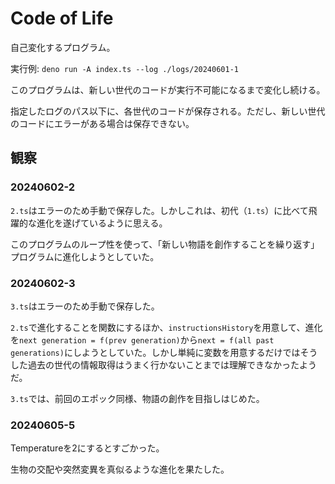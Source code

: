 # Code of Life

自己変化するプログラム。

実行例: `deno run -A index.ts --log ./logs/20240601-1`

このプログラムは、新しい世代のコードが実行不可能になるまで変化し続ける。

指定したログのパス以下に、各世代のコードが保存される。ただし、新しい世代のコードにエラーがある場合は保存できない。

## 観察

### 20240602-2

`2.ts`はエラーのため手動で保存した。しかしこれは、初代（`1.ts`）に比べて飛躍的な進化を遂げているように思える。

このプログラムのループ性を使って、「新しい物語を創作することを繰り返す」プログラムに進化しようとしていた。

### 20240602-3

`3.ts`はエラーのため手動で保存した。

`2.ts`で進化することを関数にするほか、`instructionsHistory`を用意して、進化を`next generation = f(prev generation)`から`next = f(all past generations)`にしようとしていた。しかし単純に変数を用意するだけではそうした過去の世代の情報取得はうまく行かないことまでは理解できなかったようだ。

`3.ts`では、前回のエポック同様、物語の創作を目指しはじめた。

### 20240605-5

Temperatureを2にするとすごかった。

生物の交配や突然変異を真似るような進化を果たした。